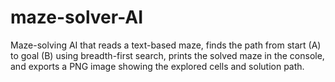 # maze-solver-AI
Maze-solving AI that reads a text-based maze, finds the path from start (A) to goal (B) using breadth-first search, prints the solved maze in the console, and exports a PNG image showing the explored cells and solution path.
